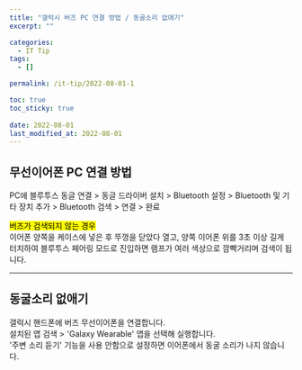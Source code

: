 ```yaml
---
title: "갤럭시 버즈 PC 연결 방법 / 동굴소리 없애기"
excerpt: ""

categories:
  - IT Tip
tags:
  - []

permalink: /it-tip/2022-08-01-1

toc: true
toc_sticky: true
 
date: 2022-08-01
last_modified_at: 2022-08-01
---
```


## 무선이어폰 PC 연결 방법
PC에 블루투스 동글 연결 > 동글 드라이버 설치 > Bluetooth 설정 > Bluetooth 및 기타 장치 추가 > Bluetooth 검색 > 연결 > 완료

<mark>버즈가 검색되지 않는 경우</mark>  
이어폰 양쪽을 케이스에 넣은 후 뚜껑을 닫았다 열고, 양쪽 이어폰 위를 3초 이상 길게 터치하여 블루투스 페어링 모드로 진입하면 램프가 여러 색상으로 깜빡거리며 검색이 됩니다.

---

## 동굴소리 없애기

갤럭시 핸드폰에 버즈 무선이어폰을 연결합니다.  
설치된 앱 검색 > 'Galaxy Wearable' 앱을 선택해 실행합니다.  
'주변 소리 듣기' 기능을 사용 안함으로 설정하면 이어폰에서 동굴 소리가 나지 않습니다.

